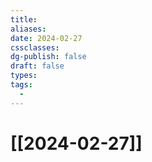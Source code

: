 ```yaml
---
title: 
aliases: 
date: 2024-02-27
cssclasses: 
dg-publish: false
draft: false
types: 
tags: 
  - 
---
```

# [[2024-02-27]]


